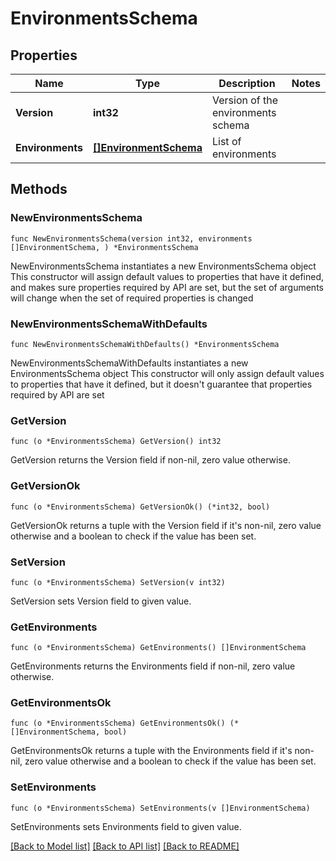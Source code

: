 # EnvironmentsSchema

## Properties

Name | Type | Description | Notes
------------ | ------------- | ------------- | -------------
**Version** | **int32** | Version of the environments schema | 
**Environments** | [**[]EnvironmentSchema**](EnvironmentSchema.md) | List of environments | 

## Methods

### NewEnvironmentsSchema

`func NewEnvironmentsSchema(version int32, environments []EnvironmentSchema, ) *EnvironmentsSchema`

NewEnvironmentsSchema instantiates a new EnvironmentsSchema object
This constructor will assign default values to properties that have it defined,
and makes sure properties required by API are set, but the set of arguments
will change when the set of required properties is changed

### NewEnvironmentsSchemaWithDefaults

`func NewEnvironmentsSchemaWithDefaults() *EnvironmentsSchema`

NewEnvironmentsSchemaWithDefaults instantiates a new EnvironmentsSchema object
This constructor will only assign default values to properties that have it defined,
but it doesn't guarantee that properties required by API are set

### GetVersion

`func (o *EnvironmentsSchema) GetVersion() int32`

GetVersion returns the Version field if non-nil, zero value otherwise.

### GetVersionOk

`func (o *EnvironmentsSchema) GetVersionOk() (*int32, bool)`

GetVersionOk returns a tuple with the Version field if it's non-nil, zero value otherwise
and a boolean to check if the value has been set.

### SetVersion

`func (o *EnvironmentsSchema) SetVersion(v int32)`

SetVersion sets Version field to given value.


### GetEnvironments

`func (o *EnvironmentsSchema) GetEnvironments() []EnvironmentSchema`

GetEnvironments returns the Environments field if non-nil, zero value otherwise.

### GetEnvironmentsOk

`func (o *EnvironmentsSchema) GetEnvironmentsOk() (*[]EnvironmentSchema, bool)`

GetEnvironmentsOk returns a tuple with the Environments field if it's non-nil, zero value otherwise
and a boolean to check if the value has been set.

### SetEnvironments

`func (o *EnvironmentsSchema) SetEnvironments(v []EnvironmentSchema)`

SetEnvironments sets Environments field to given value.



[[Back to Model list]](../README.md#documentation-for-models) [[Back to API list]](../README.md#documentation-for-api-endpoints) [[Back to README]](../README.md)


